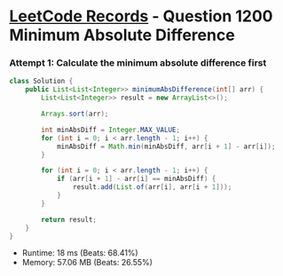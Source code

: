 # [LeetCode Records](../../README.md) - Question 1200 Minimum Absolute Difference

### Attempt 1: Calculate the minimum absolute difference first
```java
class Solution {
    public List<List<Integer>> minimumAbsDifference(int[] arr) {
        List<List<Integer>> result = new ArrayList<>();

        Arrays.sort(arr);

        int minAbsDiff = Integer.MAX_VALUE;
        for (int i = 0; i < arr.length - 1; i++) {
            minAbsDiff = Math.min(minAbsDiff, arr[i + 1] - arr[i]);
        }

        for (int i = 0; i < arr.length - 1; i++) {
            if (arr[i + 1] - arr[i] == minAbsDiff) {
                result.add(List.of(arr[i], arr[i + 1]));
            }
        }

        return result;
    }
}
```
- Runtime: 18 ms (Beats: 68.41%)
- Memory: 57.06 MB (Beats: 26.55%)

<br>
